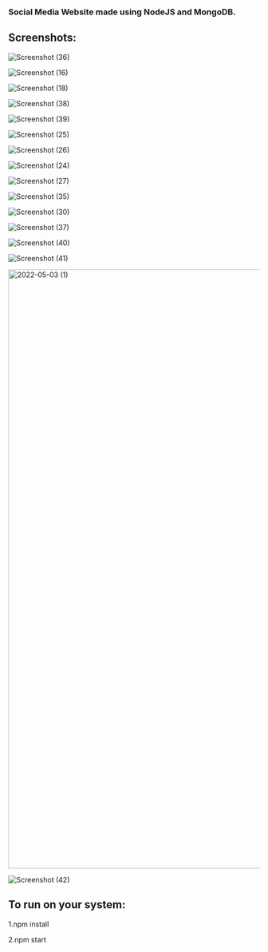 ### Social Media Website made using NodeJS and MongoDB.

## Screenshots:

![Screenshot (36)](https://user-images.githubusercontent.com/24823838/166326570-5d91ccd1-28b2-426b-aff2-af863565ed38.png)

![Screenshot (16)](https://user-images.githubusercontent.com/24823838/166326698-0d42c690-a3d9-4d78-8f8b-04fa465a166c.png)

![Screenshot (18)](https://user-images.githubusercontent.com/24823838/166326776-7a1ddb92-ba12-4625-bb52-d71cd2b55674.png)

![Screenshot (38)](https://user-images.githubusercontent.com/24823838/166424138-abfcebc0-0e98-4a8f-b51f-25678512db3e.png)

![Screenshot (39)](https://user-images.githubusercontent.com/24823838/166424198-4c23d2f7-b397-4de5-a1ec-c904bd99d35a.png)

![Screenshot (25)](https://user-images.githubusercontent.com/24823838/166326835-09925a4d-43d9-4375-96f6-954b6a6e6fb7.png)

![Screenshot (26)](https://user-images.githubusercontent.com/24823838/166327030-ed8edb5b-0b91-4dba-8041-813650199e6c.png)

![Screenshot (24)](https://user-images.githubusercontent.com/24823838/166326948-899de1ce-02d2-4ffc-9b0b-254f502ec70a.png)

![Screenshot (27)](https://user-images.githubusercontent.com/24823838/166327056-38dde621-71d6-4eff-88ae-b2aed517c683.png)

![Screenshot (35)](https://user-images.githubusercontent.com/24823838/166327083-4fecbf9f-9418-4214-867e-cec20e02753e.png)

![Screenshot (30)](https://user-images.githubusercontent.com/24823838/166327109-6386b218-605e-49e5-8b32-8a10a899c018.png)

![Screenshot (37)](https://user-images.githubusercontent.com/24823838/166327138-baf02401-b085-45c6-85c1-1d3fe083e02e.png)

![Screenshot (40)](https://user-images.githubusercontent.com/24823838/166424176-86d11e39-e2e8-4a33-ba5f-4fc927c54e2c.png)

![Screenshot (41)](https://user-images.githubusercontent.com/24823838/166424264-609c0241-4a64-41ce-8354-957a7db536cb.png)

<img width="1200" alt="2022-05-03 (1)" src="https://user-images.githubusercontent.com/24823838/166424674-a81e07c6-2773-4e81-9fc6-1f2089de0293.png">

![Screenshot (42)](https://user-images.githubusercontent.com/24823838/166441874-f8311c4e-b070-4dd9-ad6b-ead769c463bb.png)

## To run on your system:

1.npm install

2.npm start

